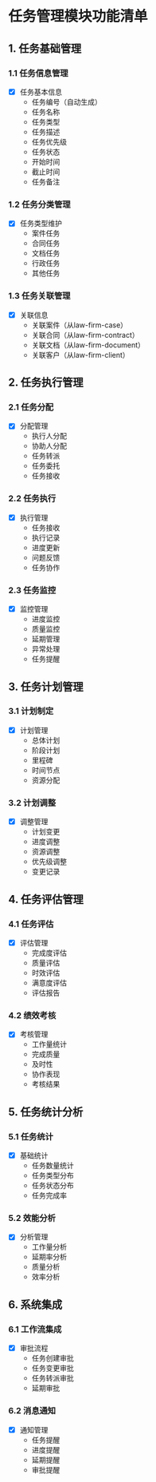 # 任务管理模块功能清单

## 1. 任务基础管理

### 1.1 任务信息管理
- [x] 任务基本信息
  - 任务编号（自动生成）
  - 任务名称
  - 任务类型
  - 任务描述
  - 任务优先级
  - 任务状态
  - 开始时间
  - 截止时间
  - 任务备注

### 1.2 任务分类管理
- [x] 任务类型维护
  - 案件任务
  - 合同任务
  - 文档任务
  - 行政任务
  - 其他任务

### 1.3 任务关联管理
- [x] 关联信息
  - 关联案件（从law-firm-case）
  - 关联合同（从law-firm-contract）
  - 关联文档（从law-firm-document）
  - 关联客户（从law-firm-client）

## 2. 任务执行管理

### 2.1 任务分配
- [x] 分配管理
  - 执行人分配
  - 协助人分配
  - 任务转派
  - 任务委托
  - 任务接收

### 2.2 任务执行
- [x] 执行管理
  - 任务接收
  - 执行记录
  - 进度更新
  - 问题反馈
  - 任务协作

### 2.3 任务监控
- [x] 监控管理
  - 进度监控
  - 质量监控
  - 延期管理
  - 异常处理
  - 任务提醒

## 3. 任务计划管理

### 3.1 计划制定
- [x] 计划管理
  - 总体计划
  - 阶段计划
  - 里程碑
  - 时间节点
  - 资源分配

### 3.2 计划调整
- [x] 调整管理
  - 计划变更
  - 进度调整
  - 资源调整
  - 优先级调整
  - 变更记录

## 4. 任务评估管理

### 4.1 任务评估
- [x] 评估管理
  - 完成度评估
  - 质量评估
  - 时效评估
  - 满意度评估
  - 评估报告

### 4.2 绩效考核
- [x] 考核管理
  - 工作量统计
  - 完成质量
  - 及时性
  - 协作表现
  - 考核结果

## 5. 任务统计分析

### 5.1 任务统计
- [x] 基础统计
  - 任务数量统计
  - 任务类型分布
  - 任务状态分布
  - 任务完成率

### 5.2 效能分析
- [x] 分析管理
  - 工作量分析
  - 延期率分析
  - 质量分析
  - 效率分析

## 6. 系统集成

### 6.1 工作流集成
- [x] 审批流程
  - 任务创建审批
  - 任务变更审批
  - 任务转派审批
  - 延期审批

### 6.2 消息通知
- [x] 通知管理
  - 任务提醒
  - 进度提醒
  - 延期提醒
  - 审批提醒 